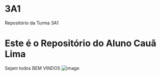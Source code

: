 # 3A1
Repositório da Turma 3A1
# Este é o Repositório do Aluno Cauã Lima
Sejam todos BEM VINDOS
![image](https://github.com/caualim/caualim/assets/170740549/988649e9-6f3e-451c-978a-99967cb8eac7)



